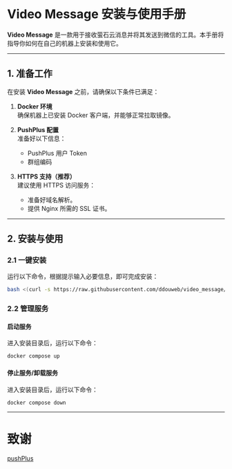 # Video Message 安装与使用手册

**Video Message** 是一款用于接收萤石云消息并将其发送到微信的工具。本手册将指导你如何在自己的机器上安装和使用它。

---

## 1. 准备工作

在安装 **Video Message** 之前，请确保以下条件已满足：

1. **Docker 环境**  
   确保机器上已安装 Docker 客户端，并能够正常拉取镜像。

2. **PushPlus 配置**  
   准备好以下信息：
    - PushPlus 用户 Token
    - 群组编码

3. **HTTPS 支持（推荐）**  
   建议使用 HTTPS 访问服务：
    - 准备好域名解析。
    - 提供 Nginx 所需的 SSL 证书。

---

## 2. 安装与使用

### 2.1 一键安装

运行以下命令，根据提示输入必要信息，即可完成安装：

```bash
bash <(curl -s https://raw.githubusercontent.com/ddouweb/video_message/simple/install.sh)
```

### 2.2 管理服务

#### 启动服务

进入安装目录后，运行以下命令：

```bash
docker compose up
```

#### 停止服务/卸载服务

进入安装目录后，运行以下命令：

```bash
docker compose down
```

----
# 致谢
[pushPlus](https://www.pushplus.plus/)